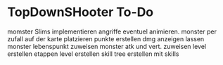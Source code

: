 # TopDownSHooter To-Do

momster Slims implementieren
angriffe eventuel animieren.
monster per zufall auf der karte platzieren
punkte erstellen
dmg anzeigen lassen
monster lebenspunkt zuweisen
monster atk und vert. zuweisen
level erstellen
etappen level erstellen
skill tree erstellen mit skills

